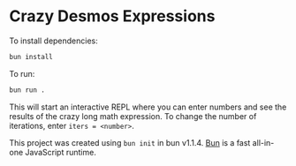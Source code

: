 # Crazy Desmos Expressions

To install dependencies:

```bash
bun install
```

To run:

```bash
bun run .
```

This will start an interactive REPL where you can enter numbers and see the results of the crazy long math expression.
To change the number of iterations, enter `iters = <number>`.

This project was created using `bun init` in bun v1.1.4. [Bun](https://bun.sh) is a fast all-in-one JavaScript runtime.

